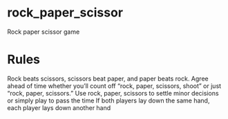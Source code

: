 # rock_paper_scissor
Rock paper scissor game
# Rules
Rock beats scissors, scissors beat paper, and paper beats rock.
Agree ahead of time whether you’ll count off “rock, paper, scissors, shoot” or just “rock, paper, scissors.”
Use rock, paper, scissors to settle minor decisions or simply play to pass the time
If both players lay down the same hand, each player lays down another hand
